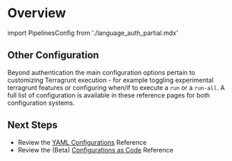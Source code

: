 # Overview

import PipelinesConfig from './language_auth_partial.mdx'

<PipelinesConfig />

## Other Configuration

Beyond authentication the main configuration options pertain to customizing Terragrunt execution - for example toggling experimental terragrunt features or configuring when/if to execute a `run` or a `run-all`. A full list of configuration is available in these reference pages for both configuration systems.

## Next Steps

* Review the [YAML Configurations](/2.0/reference/pipelines/configurations.md) Reference
* Review the (Beta) [Configurations as Code](/2.0/reference/pipelines/configurations-as-code/api.md) Reference
